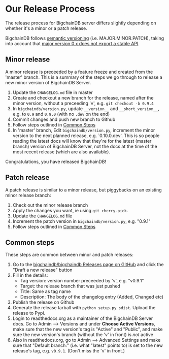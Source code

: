 # Our Release Process

The release process for BigchainDB server differs slightly depending on whether it's a minor or a patch release.

BigchainDB follows [semantic versioning](http://semver.org/) (i.e. MAJOR.MINOR.PATCH), taking into account
that [major version 0.x does not export a stable API](http://semver.org/#spec-item-4).

## Minor release

A minor release is preceeded by a feature freeze and created from the 'master' branch. This is a summary of the steps we go through to release a new minor version of BigchainDB Server.

1. Update the `CHANGELOG.md` file in master
1. Create and checkout a new branch for the release, named after the minor version, without a preceeding 'v', e.g. `git checkout -b 0.9.4`
1. In `bigchaindb/version.py`, update `__version__` and `__short_version__`, e.g. to `0.9` and `0.9.0` (with no `.dev` on the end)
1. Commit changes and push new branch to Github
1. Follow steps outlined in [Common Steps](#common-steps)
1. In 'master' branch, Edit `bigchaindb/version.py`, increment the minor version to the next planned release, e.g. `0.10.0.dev'.
This is so people reading the latest docs will know that they're for the latest (master branch)
version of BigchainDB Server, not the docs at the time of the most recent release (which are also
available).

Congratulations, you have released BigchainDB!

## Patch release

A patch release is similar to a minor release, but piggybacks on an existing minor release branch:

1. Check out the minor release branch
1. Apply the changes you want, ie using `git cherry-pick`.
1. Update the `CHANGELOG.md` file
1. Increment the patch version in `bigchaindb/version.py`, e.g. "0.9.1"
1. Follow steps outlined in [Common Steps](#common-steps)

## Common steps

These steps are common between minor and patch releases:

1. Go to the [bigchaindb/bigchaindb Releases page on GitHub](https://github.com/bigchaindb/bigchaindb/releases)
   and click the "Draft a new release" button
1. Fill in the details:
   - Tag version: version number preceeded by 'v', e.g. "v0.9.1"
   - Target: the release branch that was just pushed
   - Title: Same as tag name
   - Description: The body of the changelog entry (Added, Changed etc)
1. Publish the release on Github
1. Generate the release tarball with `python setup.py sdist`. Upload the release to Pypi.
1. Login to readthedocs.org as a maintainer of the BigchainDB Server docs.
   Go to Admin --> Versions and under **Choose Active Versions**, make sure that the new version's tag is
   "Active" and "Public", and make sure the new version's branch
   (without the 'v' in front) is _not_ active
1. Also in readthedocs.org, go to Admin --> Advanced Settings
   and make sure that "Default branch:" (i.e. what "latest" points to)
   is set to the new release's tag, e.g. `v0.9.1`. (Don't miss the 'v' in front.)

